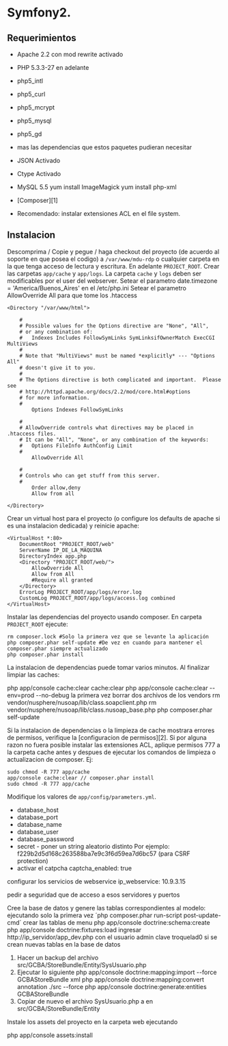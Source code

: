 Symfony2.
====================================
 
Requerimientos
---------------

* Apache 2.2 con mod rewrite activado
* PHP 5.3.3-27 en adelante
 * php5_intl
 * php5_curl
 * php5_mcrypt
 * php5_mysql
 * php5_gd
 * mas las dependencias que estos paquetes pudieran necesitar
* JSON Activado
* Ctype Activado
* MySQL 5.5
yum install ImageMagick
yum install php-xml

* [Composer][1]

* Recomendado: instalar extensiones ACL en el file system.

Instalacion
-----------


Descomprima / Copie y pegue / haga checkout del proyecto (de acuerdo al soporte en que posea el codigo)
a `/var/www/mdu-rdp` o cualquier carpeta en la que tenga acceso de lectura y escritura.
En adelante `PROJECT_ROOT`.
Crear las carpetas `app/cache` y `app/logs`. La carpeta `cache` y `logs` deben ser modificables por el user del webserver.
Setear el parametro date.timezone = 'America/Buenos_Aires' en el /etc/php.ini
Setear el parametro  AllowOverride All para que tome los .htaccess

    <Directory "/var/www/html">

        #
        # Possible values for the Options directive are "None", "All",
        # or any combination of:
        #   Indexes Includes FollowSymLinks SymLinksifOwnerMatch ExecCGI MultiViews
        #
        # Note that "MultiViews" must be named *explicitly* --- "Options All"
        # doesn't give it to you.
        #
        # The Options directive is both complicated and important.  Please see
        # http://httpd.apache.org/docs/2.2/mod/core.html#options
        # for more information.
        #
            Options Indexes FollowSymLinks

        #
        # AllowOverride controls what directives may be placed in .htaccess files.
        # It can be "All", "None", or any combination of the keywords:
        #   Options FileInfo AuthConfig Limit
        #
            AllowOverride All

        #
        # Controls who can get stuff from this server.
        #
            Order allow,deny
            Allow from all

    </Directory>
Crear un virtual host para el proyecto (o configure los defaults de apache si es una instalacion dedicada) y reinicie apache:

    <VirtualHost *:80>
        DocumentRoot "PROJECT_ROOT/web"
        ServerName IP_DE_LA_MAQUINA
        DirectoryIndex app.php
        <Directory "PROJECT_ROOT/web/">
            AllowOverride All
            Allow from All
            #Require all granted
        </Directory>
        ErrorLog PROJECT_ROOT/app/logs/error.log
        CustomLog PROJECT_ROOT/app/logs/access.log combined
    </VirtualHost>

Instalar las dependencias del proyecto usando composer. En carpeta `PROJECT_ROOT` ejecute:

    rm composer.lock #Solo la primera vez que se levante la aplicación
    php composer.phar self-update #De vez en cuando para mantener el composer.phar siempre actualizado
    php composer.phar install


    
La instalacion de dependencias puede tomar varios minutos. Al finalizar limpiar las caches:

  php app/console cache:clear cache:clear
  php app/console cache:clear --env=prod --no-debug
  la primera vez borrar dos archivos de los vendors
  rm vendor/nusphere/nusoap/lib/class.soapclient.php
  rm vendor/nusphere/nusoap/lib/class.nusoap_base.php 
  php composer.phar self-update 
     
Si la instalacion de dependencias o la limpieza de cache mostrara errores de permisos, verifique la [configuracion de permisos][2].
Si por alguna razon no fuera posible instalar las extensiones ACL, aplique permisos 777 a la carpeta cache antes y despues de
ejecutar los comandos de limpieza o actualizacion de composer. Ej:

    sudo chmod -R 777 app/cache
    app/console cache:clear // composer.phar install
    sudo chmod -R 777 app/cache

Modifique los valores de `app/config/parameters.yml`.

* database_host
* database_port
* database_name
* database_user
* database_password
* secret - poner un string aleatorio distinto Por ejemplo: f229b2d5d168c263588ba7e9c3f6d59ea7d6bc57 (para CSRF protection)
* activar el catpcha 
  captcha_enabled: true
  
configurar los servicios de webservice 
ip_webservice: 10.9.3.15 

pedir a seguridad que de acceso a esos servidores y puertos
      
      
Cree la base de datos y genere las tablas correspondientes al modelo:
ejecutando 
solo la primera vez
´php composer.phar run-script post-update-cmd´
    crear las tablas de menu
    php app/console doctrine:schema:create
    php app/console doctrine:fixtures:load 
ingresar http://ip_servidor/app_dev.php
con el usuario admin clave troquelad0
si se crean nuevas tablas en la base de datos 
1) Hacer un backup del archivo src/GCBA/StoreBundle/Entity/SysUsuario.php
2) Ejecutar lo siguiente
    php app/console doctrine:mapping:import --force GCBAStoreBundle xml
    php app/console doctrine:mapping:convert annotation ./src --force
    php app/console doctrine:generate:entities GCBAStoreBundle
3) Copiar de nuevo el archivo SysUsuario.php a en src/GCBA/StoreBundle/Entity


   
Instale los assets del proyecto en la carpeta web ejecutando

  php  app/console assets:install
